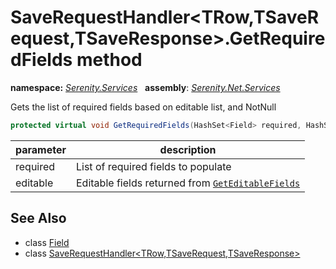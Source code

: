 # SaveRequestHandler&lt;TRow,TSaveRequest,TSaveResponse&gt;.GetRequiredFields method
**namespace:** *[Serenity.Services](../../README.md#serenity.services-namespace)*   **assembly**: *[Serenity.Net.Services](../../README.md)*

Gets the list of required fields based on editable list, and NotNull

```csharp
protected virtual void GetRequiredFields(HashSet<Field> required, HashSet<Field> editable)
```

| parameter | description |
| --- | --- |
| required | List of required fields to populate |
| editable | Editable fields returned from [`GetEditableFields`](GetEditableFields.md) |

## See Also

* class [Field](../Serenity.Net.Entity/../../Serenity.Data/Field.md)
* class [SaveRequestHandler&lt;TRow,TSaveRequest,TSaveResponse&gt;](../SaveRequestHandler-3.md)